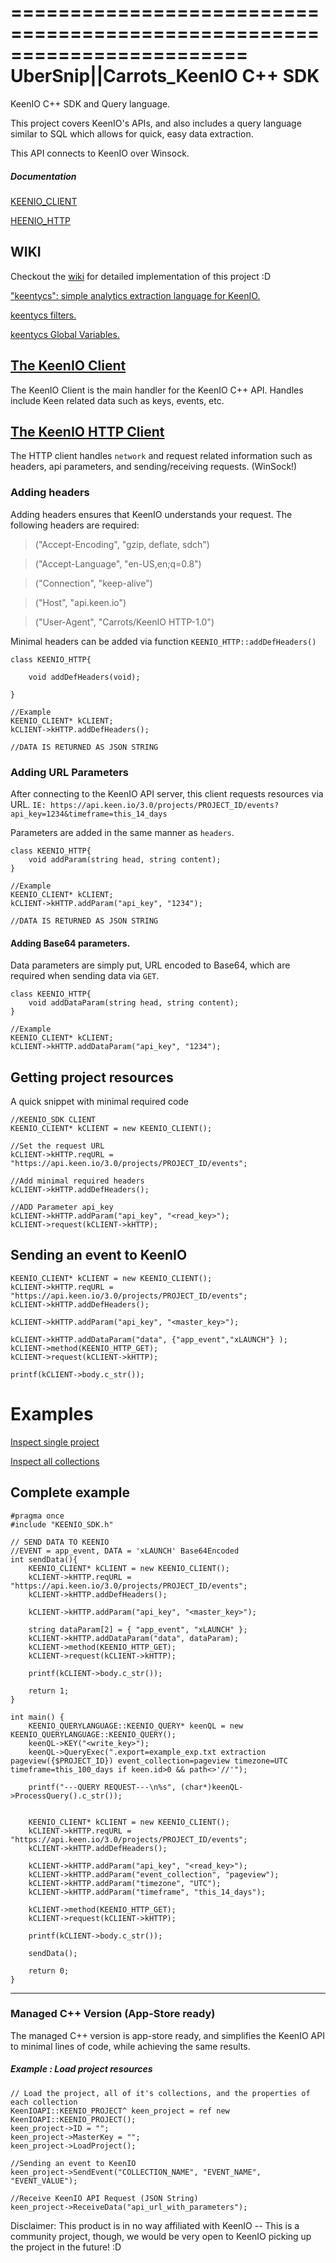 ========================================================================
    UberSnip||Carrots_KeenIO C++ SDK
========================================================================

KeenIO C++ SDK and Query language.

This project covers KeenIO's APIs, and also includes a query language similar to SQL which allows for quick, easy data extraction.

This API connects to KeenIO over Winsock.

##### Documentation

[KEENIO_CLIENT](https://github.com/UberSnip/keenio-cpp-sdk/wiki/class::KEENIO_CLIENT)

[HEENIO_HTTP](https://github.com/UberSnip/keenio-cpp-sdk/wiki/class::KEENIO_HTTP)

## WIKI
 Checkout the [wiki](https://github.com/UberSnip/keenio-cpp-sdk/wiki) for detailed implementation of this project :D
 
 ["keentycs": simple analytics extraction language for KeenIO.](https://github.com/UberSnip/keenio-cpp-sdk/wiki/keentycs)
 
 [keentycs filters.](https://github.com/UberSnip/keenio-cpp-sdk/wiki/keentycs-Filters)
 
 [keentycs Global Variables.](https://github.com/UberSnip/keenio-cpp-sdk/wiki/keentycs-Global-Variables)
 

## [The KeenIO Client](https://github.com/UberSnip/keenio-cpp-sdk/wiki/class::KEENIO_CLIENT)
The KeenIO Client is the main handler for the KeenIO C++ API. Handles include Keen related data such as keys, events, etc.

## [The KeenIO HTTP Client](https://github.com/UberSnip/keenio-cpp-sdk/wiki/class::KEENIO_HTTP)
The HTTP client handles `network` and request related information such as headers, api parameters, and sending/receiving requests. (WinSock!)

### Adding headers

Adding headers ensures that KeenIO understands your request. The following headers are required:

> ("Accept-Encoding", "gzip, deflate, sdch")

> ("Accept-Language", "en-US,en;q=0.8")

> ("Connection", "keep-alive")

> ("Host", "api.keen.io")

> ("User-Agent", "Carrots/KeenIO HTTP-1.0")

Minimal headers can be added via function `KEENIO_HTTP::addDefHeaders()`

	class KEENIO_HTTP{
	
		void addDefHeaders(void);
		
	}
	
	//Example
	KEENIO_CLIENT* kCLIENT;
	kCLIENT->kHTTP.addDefHeaders();
	
	//DATA IS RETURNED AS JSON STRING
	
### Adding URL Parameters
After connecting to the KeenIO API server, this client requests resources via URL. `IE: https://api.keen.io/3.0/projects/PROJECT_ID/events?api_key=1234&timeframe=this_14_days`

Parameters are added in the same manner as `headers`.

	class KEENIO_HTTP{
		void addParam(string head, string content);
	}	

	//Example
	KEENIO_CLIENT* kCLIENT;
	kCLIENT->kHTTP.addParam("api_key", "1234");
	
	//DATA IS RETURNED AS JSON STRING
	
	
#### Adding Base64 parameters.
Data parameters are simply put, URL encoded to Base64, which are required when sending data via `GET`.

	class KEENIO_HTTP{
		void addDataParam(string head, string content);
	}	

	//Example
	KEENIO_CLIENT* kCLIENT;
	kCLIENT->kHTTP.addDataParam("api_key", "1234");
	
	

## Getting project resources

A quick snippet with minimal required code

	//KEENIO_SDK CLIENT
	KEENIO_CLIENT* kCLIENT = new KEENIO_CLIENT();
	
	//Set the request URL
	kCLIENT->kHTTP.reqURL = "https://api.keen.io/3.0/projects/PROJECT_ID/events";
	
	//Add minimal required headers
	kCLIENT->kHTTP.addDefHeaders();

	//ADD Parameter api_key
	kCLIENT->kHTTP.addParam("api_key", "<read_key>");
	kCLIENT->request(kCLIENT->kHTTP);

## Sending an event to KeenIO

	KEENIO_CLIENT* kCLIENT = new KEENIO_CLIENT();
	kCLIENT->kHTTP.reqURL = "https://api.keen.io/3.0/projects/PROJECT_ID/events";
	kCLIENT->kHTTP.addDefHeaders();

	kCLIENT->kHTTP.addParam("api_key", "<master_key>");

	kCLIENT->kHTTP.addDataParam("data", {"app_event","xLAUNCH"} );
	kCLIENT->method(KEENIO_HTTP_GET);
	kCLIENT->request(kCLIENT->kHTTP);

	printf(kCLIENT->body.c_str());
	
# Examples

[Inspect single project](https://github.com/UberSnip/keenio-cpp-sdk/wiki/EXAMPLE::InspectProject)

[Inspect all collections](https://github.com/UberSnip/keenio-cpp-sdk/wiki/EXAMPLE::InspectAllCollections)
	
## Complete example	

	#pragma once
	#include "KEENIO_SDK.h"

	// SEND DATA TO KEENIO
	//EVENT = app_event, DATA = 'xLAUNCH' Base64Encoded
	int sendData(){
		KEENIO_CLIENT* kCLIENT = new KEENIO_CLIENT();
		kCLIENT->kHTTP.reqURL = "https://api.keen.io/3.0/projects/PROJECT_ID/events";
		kCLIENT->kHTTP.addDefHeaders();

		kCLIENT->kHTTP.addParam("api_key", "<master_key>");

		string dataParam[2] = { "app_event", "xLAUNCH" };
		kCLIENT->kHTTP.addDataParam("data", dataParam);
		kCLIENT->method(KEENIO_HTTP_GET);
		kCLIENT->request(kCLIENT->kHTTP);

		printf(kCLIENT->body.c_str());
	
		return 1;
	}

	int main() {
		KEENIO_QUERYLANGUAGE::KEENIO_QUERY* keenQL = new KEENIO_QUERYLANGUAGE::KEENIO_QUERY();
		keenQL->KEY("<write_key>");
		keenQL->QueryExec(".export=example_exp.txt extraction pageview({$PROJECT_ID}) event_collection=pageview timezone=UTC timeframe=this_100_days if keen.id>0 && path<>'//'");

		printf("---QUERY REQUEST---\n%s", (char*)keenQL->ProcessQuery().c_str());
	
	
		KEENIO_CLIENT* kCLIENT = new KEENIO_CLIENT();
		kCLIENT->kHTTP.reqURL = "https://api.keen.io/3.0/projects/PROJECT_ID/events";
		kCLIENT->kHTTP.addDefHeaders();

		kCLIENT->kHTTP.addParam("api_key", "<read_key>");
		kCLIENT->kHTTP.addParam("event_collection", "pageview");
		kCLIENT->kHTTP.addParam("timezone", "UTC");
		kCLIENT->kHTTP.addParam("timeframe", "this_14_days");

		kCLIENT->method(KEENIO_HTTP_GET);
		kCLIENT->request(kCLIENT->kHTTP);

		printf(kCLIENT->body.c_str());
	
		sendData();
	
		return 0;
	}

---

### Managed C++ Version (App-Store ready)

The managed C++ version is app-store ready, and simplifies the KeenIO API to minimal lines of code, while achieving the same results.

##### Example : Load project resources

	// Load the project, all of it's collections, and the properties of each collection
	KeenIOAPI::KEENIO_PROJECT^ keen_project = ref new KeenIOAPI::KEENIO_PROJECT();
	keen_project->ID = "";
	keen_project->MasterKey = "";
	keen_project->LoadProject();
	
	//Sending an event to KeenIO
	keen_project->SendEvent("COLLECTION_NAME", "EVENT_NAME", "EVENT_VALUE");
	
	//Receive KeenIO API Request (JSON String)
	keen_project->ReceiveData("api_url_with_parameters");
	

Disclaimer: This product is in no way affiliated with KeenIO -- This is a community project, though, we would be very open to KeenIO picking up the project in the future! :D
